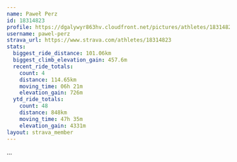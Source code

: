 ```yaml
---
name: Paweł Perz
id: 18314823
profile: https://dgalywyr863hv.cloudfront.net/pictures/athletes/18314823/5244308/1/large.jpg
username: pawel-perz
strava_url: https://www.strava.com/athletes/18314823
stats:
  biggest_ride_distance: 101.06km
  biggest_climb_elevation_gain: 457.6m
  recent_ride_totals:
    count: 4
    distance: 114.65km
    moving_time: 06h 21m
    elevation_gain: 726m
  ytd_ride_totals:
    count: 48
    distance: 848km
    moving_time: 47h 35m
    elevation_gain: 4331m
layout: strava_member
--- 
```

...
